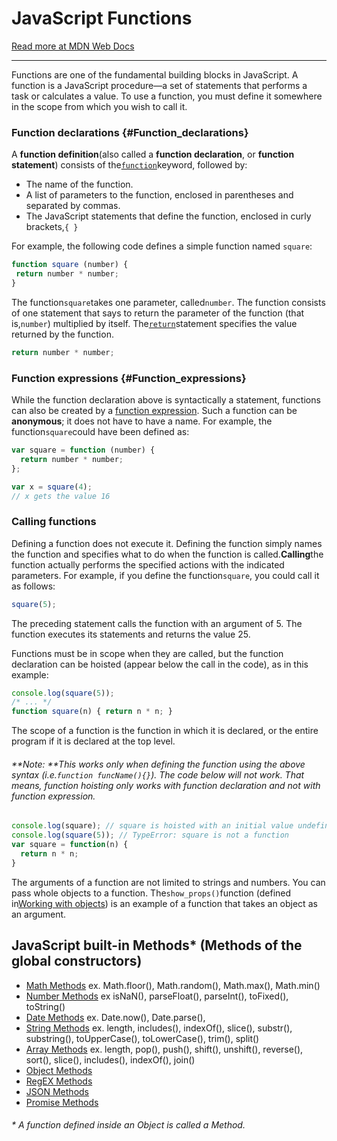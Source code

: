 # JavaScript Functions

[Read more at MDN Web Docs](https://developer.mozilla.org/en-US/docs/Web/JavaScript/Reference/Functions)

---

Functions are one of the fundamental building blocks in JavaScript. A function is a JavaScript procedure—a set of statements that performs a task or calculates a value. To use a function, you must define it somewhere in the scope from which you wish to call it.

### Function declarations {#Function_declarations}

A **function definition**\(also called a **function declaration**, or **function statement**\) consists of the[`function`](https://developer.mozilla.org/en-US/docs/Web/JavaScript/Reference/Statements/function)keyword, followed by:

* The name of the function.
* A list of parameters to the function, enclosed in parentheses and separated by commas.
* The JavaScript statements that define the function, enclosed in curly brackets,`{ }`

For example, the following code defines a simple function named `square`:

```js
function square (number) {
 return number * number;
}
```

The function`square`takes one parameter, called`number`. The function consists of one statement that says to return the parameter of the function \(that is,`number`\) multiplied by itself. The[`return`](https://developer.mozilla.org/en-US/docs/Web/JavaScript/Reference/Statements/return)statement specifies the value returned by the function.

```js
return number * number;
```

### Function expressions {#Function_expressions}

While the function declaration above is syntactically a statement, functions can also be created by a [function expression](https://developer.mozilla.org/en-US/docs/Web/JavaScript/Reference/Operators/function). Such a function can be **anonymous**; it does not have to have a name. For example, the function`square`could have been defined as:

```js
var square = function (number) {
  return number * number;
};

var x = square(4);
// x gets the value 16
```

### Calling functions

Defining a function does not execute it. Defining the function simply names the function and specifies what to do when the function is called.**Calling**the function actually performs the specified actions with the indicated parameters. For example, if you define the function`square`, you could call it as follows:

```js
square(5);
```

The preceding statement calls the function with an argument of 5. The function executes its statements and returns the value 25.

Functions must be in scope when they are called, but the function declaration can be hoisted \(appear below the call in the code\), as in this example:

```js
console.log(square(5));
/* ... */
function square(n) { return n * n; }
```

The scope of a function is the function in which it is declared, or the entire program if it is declared at the top level.

###### **Note: **This works only when defining the function using the above syntax \(i.e.`function funcName(){}`\). The code below will not work. That means, function hoisting only works with function declaration and not with function expression.

```js
console.log(square); // square is hoisted with an initial value undefined.
console.log(square(5)); // TypeError: square is not a function
var square = function(n) { 
  return n * n; 
}
```

The arguments of a function are not limited to strings and numbers. You can pass whole objects to a function. The`show_props()`function \(defined in[Working with objects](https://developer.mozilla.org/en-US/docs/Web/JavaScript/Guide/Working_with_Objects#Objects_and_Properties)\) is an example of a function that takes an object as an argument.

## JavaScript built-in Methods\* \(Methods of the global constructors\)

* [Math Methods](https://developer.mozilla.org/en-US/docs/Web/JavaScript/Reference/Global_Objects/Math) ex. Math.floor\(\), Math.random\(\), Math.max\(\), Math.min\(\)
* [Number Methods](https://developer.mozilla.org/en-US/docs/Web/JavaScript/Reference/Global_Objects/Number) ex isNaN\(\), parseFloat\(\), parseInt\(\), toFixed\(\), toString\(\)
* [Date Methods](https://developer.mozilla.org/en-US/docs/Web/JavaScript/Reference/Global_Objects/Date) ex. Date.now\(\), Date.parse\(\), 
* [String Methods](https://developer.mozilla.org/en-US/docs/Web/JavaScript/Reference/Global_Objects/String) ex. length, includes\(\), indexOf\(\), slice\(\), substr\(\), substring\(\), toUpperCase\(\), toLowerCase\(\), trim\(\), split\(\)
* [Array Methods](https://developer.mozilla.org/en-US/docs/Web/JavaScript/Reference/Global_Objects/Array) ex. length, pop\(\), push\(\), shift\(\), unshift\(\), reverse\(\), sort\(\), slice\(\), includes\(\), indexOf\(\), join\(\)
* [Object Methods](https://developer.mozilla.org/en-US/docs/Web/JavaScript/Reference/Global_Objects/Object)
* [RegEX Methods](https://developer.mozilla.org/en-US/docs/Web/JavaScript/Reference/Global_Objects/RegExp)
* [JSON Methods](https://developer.mozilla.org/en-US/docs/Web/JavaScript/Reference/Global_Objects/JSON)
* [Promise Methods](https://developer.mozilla.org/en-US/docs/Web/JavaScript/Reference/Global_Objects/Promise)

###### \* A function defined inside an Object is called a Method.



